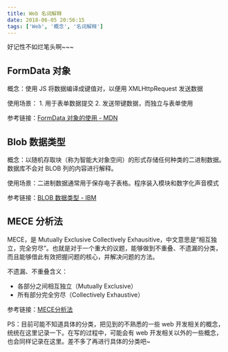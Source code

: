 ```yaml
---
title: Web 名词解释
date: 2018-06-05 20:56:15
tags: ['Web', '概念', '名词解释']
---
```


好记性不如烂笔头啊~~~

## FormData 对象

概念：使用 JS 将数据编译成键值对，以便用 XMLHttpRequest 发送数据

使用场景：
    1. 用于表单数据提交
    2. 发送带键数据，而独立与表单使用

参考链接：[FormData 对象的使用 - MDN](https://developer.mozilla.org/zh-CN/docs/Web/API/FormData/Using_FormData_Objects)


## Blob 数据类型

概念：以随机存取块（称为智能大对象空间）的形式存储任何种类的二进制数据。数据库不会对 BLOB 列的内容进行解释。

使用场景：二进制数据通常用于保存电子表格。程序装入模块和数字化声音模式

参考链接：[BLOB 数据类型 - IBM](https://www.ibm.com/support/knowledgecenter/zh/SSGU8G_12.1.0/com.ibm.sqlr.doc/ids_sqr_098.htm)

## MECE 分析法

MECE，是 Mutually Exclusive Collectively Exhausitive，中文意思是“相互独立，完全穷尽”。也就是对于一个重大的议题，能够做到不重叠、不遗漏的分类，而且能够借此有效把握问题的核心，并解决问题的方法。

不遗漏、不重叠含义：

- 各部分之间相互独立（Mutually Exclusive）
- 所有部分完全穷尽（Collectively Exhaustive）

参考链接：[MECE分析法](http://wiki.mbalib.com/wiki/MECE%E5%88%86%E6%9E%90%E6%B3%95)

PS：目前可能不知道具体的分类，把见到的不熟悉的一些 web 开发相关的概念，统统在这里记录一下。在写的过程中，可能会有 web 开发相关以外的一些概念，也会同样记录在这里。差不多了再进行具体的分类吧~
